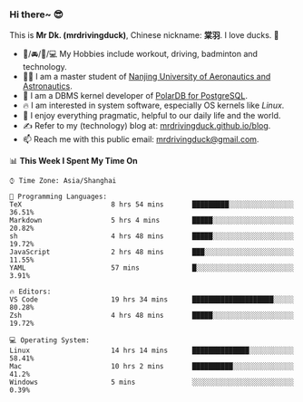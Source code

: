 ### Hi there~ 😎

This is **Mr Dk. (mrdrivingduck)**, Chinese nickname: **棠羽**. I love ducks. 🦆

- 💪/🚘/🏸/💻 My Hobbies include workout, driving, badminton and technology.
- 👨‍🎓 I am a master student of [Nanjing University of Aeronautics and Astronautics](https://en.wikipedia.org/wiki/Nanjing_University_of_Aeronautics_and_Astronautics).
- 🍊 I am a DBMS kernel developer of [PolarDB for PostgreSQL](https://github.com/ApsaraDB/PolarDB-for-PostgreSQL).
- 🔥 I am interested in system software, especially OS kernels like *Linux*.
- 🔧 I enjoy everything pragmatic, helpful to our daily life and the world.
- ✍ Refer to my (technology) blog at: [mrdrivingduck.github.io/blog](https://www.mrdrivingduck.cn/blog/#/).
- 📫 Reach me with this public email: [mrdrivingduck@gmail.com](mailto:mrdrivingduck@gmail.com).

<!--START_SECTION:waka-->
📊 **This Week I Spent My Time On** 

```text
⌚︎ Time Zone: Asia/Shanghai

💬 Programming Languages: 
TeX                      8 hrs 54 mins       █████████░░░░░░░░░░░░░░░░   36.51% 
Markdown                 5 hrs 4 mins        █████░░░░░░░░░░░░░░░░░░░░   20.82% 
sh                       4 hrs 48 mins       █████░░░░░░░░░░░░░░░░░░░░   19.72% 
JavaScript               2 hrs 48 mins       ███░░░░░░░░░░░░░░░░░░░░░░   11.55% 
YAML                     57 mins             █░░░░░░░░░░░░░░░░░░░░░░░░   3.91%

🔥 Editors: 
VS Code                  19 hrs 34 mins      ████████████████████░░░░░   80.28% 
Zsh                      4 hrs 48 mins       █████░░░░░░░░░░░░░░░░░░░░   19.72%

💻 Operating System: 
Linux                    14 hrs 14 mins      ██████████████░░░░░░░░░░░   58.41% 
Mac                      10 hrs 2 mins       ██████████░░░░░░░░░░░░░░░   41.2% 
Windows                  5 mins              ░░░░░░░░░░░░░░░░░░░░░░░░░   0.39%

```


<!--END_SECTION:waka-->

<!-- ![Mr Dk.'s GitHub Stats](https://github-readme-stats.vercel.app/api?username=mrdrivingduck&count_private&show_icons=true&theme=buefy) -->

<!-- ![Most Used Languages](https://github-readme-stats.vercel.app/api/top-langs/?username=mrdrivingduck&exclude_repo=mips32-CPU,snort-tcp-socket&theme=buefy&layout=compact&langs_count=10) -->


<!--
**mrdrivingduck/mrdrivingduck** is a ✨ _special_ ✨ repository because its `README.md` (this file) appears on your GitHub profile.

Here are some ideas to get you started:

- 🔭 I’m currently working on ...
- 🌱 I’m currently learning ...
- 👯 I’m looking to collaborate on ...
- 🤔 I’m looking for help with ...
- 💬 Ask me about ...
- 📫 How to reach me: ...
- 😄 Pronouns: ...
- ⚡ Fun fact: ...
-->
